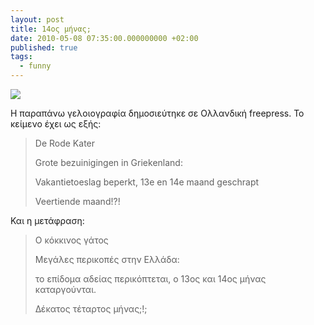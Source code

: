 ```yaml
---
layout: post
title: 14ος μήνας;
date: 2010-05-08 07:35:00.000000000 +02:00
published: true
tags:
  - funny
---
```


<img src="{{ site.baseurl }}/assets/2010/14-month-rode-kater.jpg" />

Η παραπάνω γελοιογραφία δημοσιεύτηκε σε Ολλανδική freepress. Το κείμενο έχει ως
εξής:

<blockquote>
De Rode Kater

Grote bezuinigingen in Griekenland:

Vakantietoeslag beperkt, 13e en 14e maand geschrapt

Veertiende maand!?!</blockquote>

Και η μετάφραση:

<blockquote>
Ο κόκκινος γάτος

Μεγάλες περικοπές στην Ελλάδα:

το επίδομα αδείας περικόπτεται, ο 13ος και 14ος μήνας καταργούνται.

Δέκατος τέταρτος μήνας;!;</blockquote>
